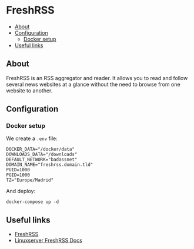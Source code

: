 # FreshRSS

- [About](#about)
- [Configuration](#configuration)
  * [Docker setup](#docker-setup)
- [Useful links](#useful-links)

## About

FreshRSS is an RSS aggregator and reader. It allows you to read and follow
several news websites at a glance without the need to browse from one website to
another.

## Configuration

### Docker setup

We create a `.env` file:

```shell
DOCKER_DATA="/docker/data"
DOWNLOADS_DATA="/downloads"
DEFAULT_NETWORK="badassnet"
DOMAIN_NAME="freshrss.domain.tld"
PUID=1000
PGID=1000
TZ="Europe/Madrid"
```

And deploy:

    docker-compose up -d

## Useful links

- [FreshRSS](https://freshrss.org/)
- [Linuxserver FreshRSS Docs](https://docs.linuxserver.io/images/docker-freshrss)
